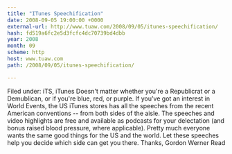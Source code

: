 ```yaml
---
title: "ITunes Speechification"
date: 2008-09-05 19:00:00 +0000
external-url: http://www.tuaw.com/2008/09/05/itunes-speechification/
hash: fd519a6fc2e5d3fcfc4dc70739bd4dbb
year: 2008
month: 09
scheme: http
host: www.tuaw.com
path: /2008/09/05/itunes-speechification/

---
```


Filed under: iTS, iTunes
Doesn't matter whether you're a Republicrat or a Demublican, or if you're blue, red, or purple. If you've got an interest in World Events, the US iTunes stores has all the speeches from the recent American conventions -- from both sides of the aisle.
 The speeches and video highlights are free and available as podcasts for your delectation (and bonus raised blood pressure, where applicable).
Pretty much everyone wants the same good things for the US and the world. Let these speeches help you decide which side can get you there.
 Thanks, Gordon Werner
Read
